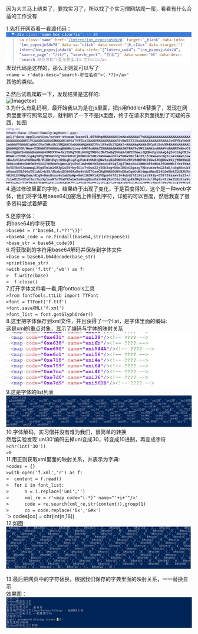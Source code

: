 


因为大三马上结束了，要找实习了，所以找了个实习僧网站爬一爬，看看有什么合适的工作没有<br>

1.先打开网页看一看源代码：<br>
	![Imagetext](https://raw.githubusercontent.com/yjz1234/python/master/img_folder/shixiseng/3.JPG)<br>
	发现代码是这样的，那么正则就可以写了<br>
	`>name = r'data-desc="search-职位名称">(.*?)</a>'`<br>
	其他的类似。<br>
	
2.然后试着爬取一下，发现结果是这样的:<br>
	![Imagetext](https://raw.githubusercontent.com/yjz1234/python/master/img_folder/img_folder/shixiseng/1.JPG)<br>
3.为什么有乱码啊，最开始我以为是在js里面，把js用fiddler4替换了，发现在网页里面字符照常显示，就判断了一下不是js里面，终于在请求页面找到了可疑的东西，如图<br>
	![Imagetext](https://raw.githubusercontent.com/yjz1234/python/master/img_folder/shixiseng/4.JPG)<br>
4.通过修改里面的字符，结果终于出现了变化，于是百度得知，这个是一种web字体，他们将字体用base64加密后上传得到字符，详细的可以百度，然后我查了很多资料尝试着解密<br>
	
5.还原字体：<br>
	将base64的字符获取<br>
	`>base64 = r'base64,(.*?)"\)}'`<br>
	`>base64_code = re.findall(base64,str(response))`<br>
	`>base_str = base64_code[0]`<br>
6.将获取到的字符用base64解码并保存到字体文件<br>
	`>base = base64.b64decode(base_str)`<br>
	`>print(base_str)`<br>
	`>with open('f.ttf','wb') as f:`<br>
	`>	f.write(base)`<br>
	`>	f.close()`<br>
7.打开字体文件看一看,用fonttools工具<br>
	`>from fontTools.ttLib import TTFont`<br>
	`>font = TTFont('f.ttf')`<br>
	`>font.saveXML('f.xml')`<br>
	`>font_list = font.getGlyphOrder()`<br>
8.这里把字体保存到xml文件，并且获得了一个list，是字体里面的编码:<br>
	这是xml的重点对象，显示了编码与字体的映射关系<br>
	![Imagetext](https://raw.githubusercontent.com/yjz1234/python/master/img_folder/shixiseng/5.JPG)
<br>9.这是字体的list列表<br>
	![Imagetext](https://raw.githubusercontent.com/yjz1234/python/master/img_folder/shixiseng/7.JPG)
10.字体解码，实习僧并没有难为我们，很简单的转换<br>
	然后实验发现'uni30'编码去掉uni变成30，转变成10进制，再变成字符<br>
	`>chr(int('30'))`<br>
	`>0`<br>
11.用正则获取xml里面的映射关系，并表示为字典:<br>
	`>codes = {}`<br>
	`>with open('f.xml','r') as f:`<br>
	`>	content = f.read()`<br>
	`>	for i in font_list:`<br>
	`>		n = i.replace('uni','')`<br>
	`>		xml_re = r'<map code="(.*)" name="'+i+'"/>'`<br>
	`>		code = re.search(xml_re,str(content)).group(1)`<br>
	`>		co = code.replace('0x','&#x')`<br>
	`>		codes[co] = chr(int(n,16))<br>
12.如图:<br>
	![Imagetext](https://raw.githubusercontent.com/yjz1234/python/master/img_folder/shixiseng/6.JPG)<br>
	
13.最后把网页中的字符替换，根据我们保存的字典里面的映射关系，一一替换显示<br>
	效果图：<br>
	![Imagetext](https://raw.githubusercontent.com/yjz1234/python/master/img_folder/shixiseng/2.JPG)<br>
	
	
	
	
	
	
	
	
	
	
	
	
	
	
	
	
	
	
	
	
	